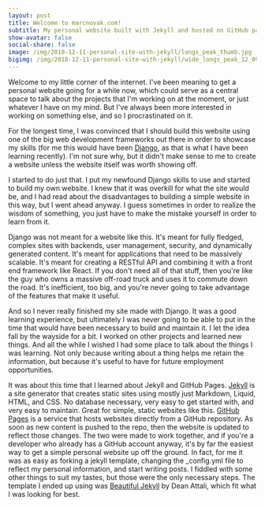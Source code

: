 ```yaml
---
layout: post
title: Welcome to marcnovak.com!
subtitle: My personal website built with Jekyll and hosted on GitHub pages
show-avatar: false
social-share: false
image: /img/2018-12-11-personal-site-with-jekyll/longs_peak_thumb.jpg
bigimg: /img/2018-12-11-personal-site-with-jekyll/wide_longs_peak_12_09_2018.jpg
---
```


Welcome to my little corner of the internet.  I've been meaning to get a personal website
going for a while now, which could serve as a central space to talk about the projects
that I'm working on at the moment, or just whatever I have on my mind.  But I've always
been more interested in working on something else, and so I procrastinated on it.

For the longest time, I was convinced that I should build this website using one of the
big web development frameworks out there in order to showcase my skills (for me this would
have been [Django](https://www.djangoproject.com/), as that is what I have been learning recently).  I'm
not sure why, but it didn't make sense to me to create a website unless the website
itself was worth showing off.

I started to do just that.  I put my newfound Django skills to use and started to build my
own website.  I knew that it was overkill for what the site would be, and I had
read about the disadvantages to building a simple website in this way, but I went ahead
anyway.  I guess sometimes in order to realize the wisdom of something, you just have
to make the mistake yourself in order to learn from it.

Django was not meant for a website like this.  It's meant for fully fledged, complex sites with
backends, user management, security, and dynamically generated content.  It's meant for
applications that need to be massively scalable.  It's meant for creating a RESTful API
and combining it with a front end framework like React.  If you don't need all of that stuff,
then you're like the guy who owns a massive off-road truck and uses it to commute down the road.
It's inefficient, too big, and you're never going to take advantage of the features
that make it useful.

And so I never really finished my site made with Django.  It was a good learning experience,
but ultimately I was never going to be able to put in the time that would have been necessary
to build and maintain it.  I let the idea fall by the wayside for a bit.  I worked on other
projects and learned new things.  And all the while I wished I had some place to talk
about the things I was learning.  Not only because writing about a thing helps me retain
the information, but because it's useful to have for future employment opportunities.

It was about this time that I learned about Jekyll and GitHub Pages.  [Jekyll](https://jekyllrb.com)
is a site generator that creates static sites using mostly just Markdown, Liquid, HTML, and CSS.  No
database necessary, very easy to get started with, and very easy to maintain.  Great for simple,
static websites like this.  [GitHub Pages](https://pages.github.com) is a service that hosts
websites directly from a GitHub repository.  As soon as new content is pushed to the repo,
then the website is updated to reflect those changes.  The two were made to work together,
and if you're a developer who already has a GitHub account anyway, it's by far the easiest
way to get a simple personal website up off the ground.  In fact, for me it was as easy as
forking a jekyll template, changing the \_config.yml file to reflect my personal information,
and start writing posts.  I fiddled with some other things to suit my tastes, but those were
the only necessary steps.  The template I ended up using was [Beautiful Jekyll](https://github.com/daattali/beautiful-jekyll) by Dean Attali, which fit what I was looking for best.
